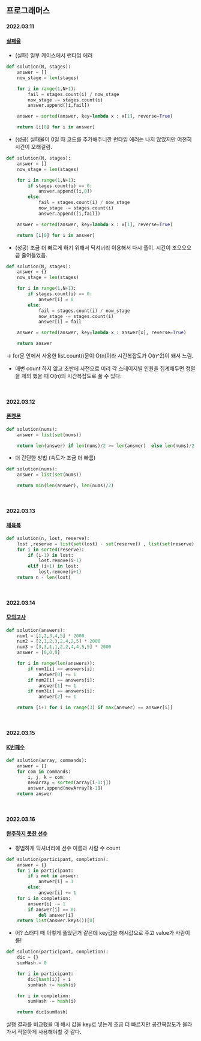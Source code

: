 ## 프로그래머스

#### 2022.03.11

#### [실패율](https://programmers.co.kr/learn/courses/30/lessons/42889)

- (실패) 일부 케이스에서 런타임 에러

```python
def solution(N, stages):
    answer = []
    now_stage = len(stages)

    for i in range(1,N+1):
        fail = stages.count(i) / now_stage
        now_stage -= stages.count(i)
        answer.append([i,fail])

    answer = sorted(answer, key=lambda x : x[1], reverse=True)

    return [i[0] for i in answer]
```

- (성공) 실패율이 0일 때 코드를 추가해주니깐 런타임 에러는 나지 않았지만 여전히 시간이 오래걸림.

```python
def solution(N, stages):
    answer = []
    now_stage = len(stages)

    for i in range(1,N+1):
        if stages.count(i) == 0:
            answer.append([i,0])
        else:
            fail = stages.count(i) / now_stage
            now_stage -= stages.count(i)
            answer.append([i,fail])

    answer = sorted(answer, key=lambda x : x[1], reverse=True)

    return [i[0] for i in answer]
```

- (성공) 조금 더 빠르게 하기 위해서 딕셔너리 이용해서 다시 풀이. 시간이 조오오오금 줄어들었음.

```python
def solution(N, stages):
    answer = {}
    now_stage = len(stages)

    for i in range(1,N+1):
        if stages.count(i) == 0:
            answer[i] = 0
        else:
            fail = stages.count(i) / now_stage
            now_stage -= stages.count(i)
            answer[i] = fail

    answer = sorted(answer, key=lambda x : answer[x], reverse=True)

    return answer
```

-> for문 안에서 사용한 list.count()문이 O(n)이라 시간복잡도가 O(n^2)이 돼서 느림.

- 매번 count 하지 않고 초반에 사전으로 미리 각 스테이지별 인원을 집계해두면 정렬을 제외 했을 때 O(n)의 시간복잡도로 풀 수 있다.

<br>

#### 2022.03.12

#### [폰켓몬](https://programmers.co.kr/learn/courses/30/lessons/1845)

```python
def solution(nums):
    answer = list(set(nums))

    return len(answer) if len(nums)/2 >= len(answer)  else len(nums)/2
```

- 더 간단한 방법 (속도가 조금 더 빠름)

```python
def solution(nums):
    answer = list(set(nums))

    return min(len(answer), len(nums)/2)
```

<br>

#### 2022.03.13

#### [체육복](https://programmers.co.kr/learn/courses/30/lessons/42862)

```python
def solution(n, lost, reserve):
    lost ,reserve = list(set(lost) - set(reserve)) , list(set(reserve) - set(lost))
    for i in sorted(reserve):
        if (i-1) in lost:
            lost.remove(i-1)
        elif (i+1) in lost:
            lost.remove(i+1)
    return n - len(lost)
```

<br>

#### 2022.03.14

#### [모의고사](https://programmers.co.kr/learn/courses/30/lessons/42840)

```python
def solution(answers):
    num1 = [1,2,3,4,5] * 2000
    num2 = [2,1,2,3,2,4,2,5] * 2000
    num3 = [3,3,1,1,2,2,4,4,5,5] * 2000
    answer = [0,0,0]

    for i in range(len(answers)):
        if num1[i] == answers[i]:
            answer[0] += 1
        if num2[i] == answers[i]:
            answer[1] += 1
        if num3[i] == answers[i]:
            answer[2] += 1

    return [i+1 for i in range(3) if max(answer) == answer[i]]
```

<br>

#### 2022.03.15

#### [K번째수](https://programmers.co.kr/learn/courses/30/lessons/42748)

```python
def solution(array, commands):
    answer = []
    for com in commands:
        i, j, k = com;
        newArray = sorted(array[i-1:j])
        answer.append(newArray[k-1])
    return answer
```

<br>

#### 2022.03.16

#### [완주하지 못한 선수](https://programmers.co.kr/learn/courses/30/lessons/42576)

- 평범하게 딕셔너리에 선수 이름과 사람 수 count

```python
def solution(participant, completion):
    answer = {}
    for i in participant:
        if i not in answer:
            answer[i] = 1
        else:
            answer[i] += 1
    for i in completion:
        answer[i] -= 1
        if answer[i] == 0:
            del answer[i]
    return list(answer.keys())[0]
```

- 어? 스터디 때 이렇게 풀었던거 같은데
  key값을 해시값으로 주고 value가 사람이름!

```python
def solution(participant, completion):
    dic = {}
    sumHash = 0

    for i in participant:
        dic[hash(i)] = i
        sumHash += hash(i)

    for i in completion:
        sumHash -= hash(i)

    return dic[sumHash]
```

실행 결과를 비교했을 때 해시 값을 key로 넣는게 조금 더 빠르지만 공간복잡도가 올라가서 적절하게 사용해야할 것 같다.
